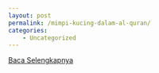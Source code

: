 ```yaml
---
layout: post
permalink: /mimpi-kucing-dalam-al-quran/
categories:
    - Uncategorized
---
```


[Baca Selengkapnya](/10)
